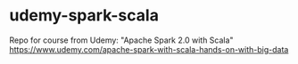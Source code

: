# udemy-spark-scala
Repo for course from Udemy: "Apache Spark 2.0 with Scala"
https://www.udemy.com/apache-spark-with-scala-hands-on-with-big-data
